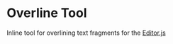 # Overline Tool
Inline tool for overlining text fragments for the [Editor.js](https://github.com/codex-team/editor.js)
